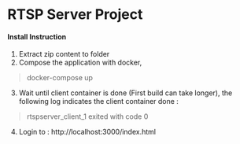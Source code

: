 # RTSP Server Project 
#### Install Instruction
1. Extract zip content to folder
2. Compose the application with docker, 
> docker-compose up
3. Wait until client container is done (First build can take longer), the following log indicates the client container done : 
> rtspserver_client_1 exited with code 0
4. Login to : http://localhost:3000/index.html
